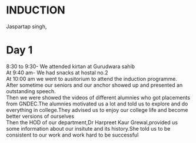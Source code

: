 # INDUCTION
Jaspartap singh,<br>
<h1>Day 1</h1>
8:30 to 9:30- We attended kirtan at Gurudwara sahib<br>
At 9:40 am- We had snacks at hostal no.2<br>
At 10:00 am we went to ausitorium to attend the induction programme.<br>
After sometime our seniors and our anchor showed up and presented an outstanding speech.<br>
Then we were showed the videos of different alumnies who got placements from GNDEC.The alumnies motivated us a lot and told us to explore and do everything in college.They advised us to enjoy our college life and become better versions of ourselves<br>
Then the HOD of our department,Dr Harpreet Kaur Grewal,provided us some information about our insitute and its history.She told us to be consistent to our work and work hard to be successful
